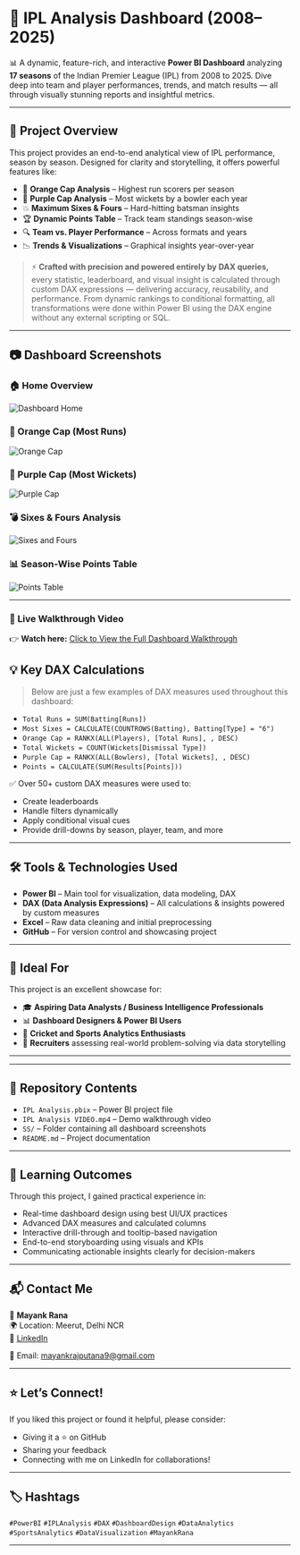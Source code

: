 # 🏏 IPL Analysis Dashboard (2008–2025)

📊 A dynamic, feature-rich, and interactive **Power BI Dashboard** analyzing **17 seasons** of the Indian Premier League (IPL) from 2008 to 2025. Dive deep into team and player performances, trends, and match results — all through visually stunning reports and insightful metrics.

---

## 📌 Project Overview

This project provides an end-to-end analytical view of IPL performance, season by season. Designed for clarity and storytelling, it offers powerful features like:

- 🧢 **Orange Cap Analysis** – Highest run scorers per season
- 🎯 **Purple Cap Analysis** – Most wickets by a bowler each year
- 💥 **Maximum Sixes & Fours** – Hard-hitting batsman insights
- 🏆 **Dynamic Points Table** – Track team standings season-wise
- 🔍 **Team vs. Player Performance** – Across formats and years
- 📉 **Trends & Visualizations** – Graphical insights year-over-year

> ⚡ **Crafted with precision and powered entirely by DAX queries,** every statistic, leaderboard, and visual insight is calculated through custom DAX expressions — delivering accuracy, reusability, and performance. From dynamic rankings to conditional formatting, all transformations were done within Power BI using the DAX engine without any external scripting or SQL.  


---

## 📷 Dashboard Screenshots

### 🏠 Home Overview
![Dashboard Home](SS/Dashboard.png)

### 🧢 Orange Cap (Most Runs)
![Orange Cap](SS/orangecap.png)

### 🎯 Purple Cap (Most Wickets)
![Purple Cap](SS/purplecap.png)

### 💣 Sixes & Fours Analysis
![Sixes and Fours](SS/4&6.png)

### 📊 Season-Wise Points Table
![Points Table](SS/ptable.png)

---
### 🔴 Live Walkthrough Video  
👉 **Watch here:** [Click to View the Full Dashboard Walkthrough](https://drive.google.com/file/d/1Jtu-G1f2OmqiKClmwXj8fcQSqyLCZM_6/view?usp=drive_link)


## 💡 Key DAX Calculations

> Below are just a few examples of DAX measures used throughout this dashboard:

- `Total Runs = SUM(Batting[Runs])`
- `Most Sixes = CALCULATE(COUNTROWS(Batting), Batting[Type] = "6")`
- `Orange Cap = RANKX(ALL(Players), [Total Runs], , DESC)`
- `Total Wickets = COUNT(Wickets[Dismissal Type])`
- `Purple Cap = RANKX(ALL(Bowlers), [Total Wickets], , DESC)`
- `Points = CALCULATE(SUM(Results[Points]))`

✅ Over 50+ custom DAX measures were used to:
- Create leaderboards
- Handle filters dynamically
- Apply conditional visual cues
- Provide drill-downs by season, player, team, and more

---

## 🛠 Tools & Technologies Used

- **Power BI** – Main tool for visualization, data modeling, DAX
- **DAX (Data Analysis Expressions)** – All calculations & insights powered by custom measures
- **Excel** – Raw data cleaning and initial preprocessing
- **GitHub** – For version control and showcasing project

---

## 🎯 Ideal For

This project is an excellent showcase for:

- 🎓 **Aspiring Data Analysts / Business Intelligence Professionals**
- 📊 **Dashboard Designers & Power BI Users**
- 🏏 **Cricket and Sports Analytics Enthusiasts**
- 💼 **Recruiters** assessing real-world problem-solving via data storytelling

---



---

## 📁 Repository Contents

- `IPL Analysis.pbix` – Power BI project file  
- `IPL Analysis VIDEO.mp4` – Demo walkthrough video  
- `SS/` – Folder containing all dashboard screenshots  
- `README.md` – Project documentation

---

## 🧠 Learning Outcomes

Through this project, I gained practical experience in:

- Real-time dashboard design using best UI/UX practices  
- Advanced DAX measures and calculated columns  
- Interactive drill-through and tooltip-based navigation  
- End-to-end storyboarding using visuals and KPIs  
- Communicating actionable insights clearly for decision-makers

---

## 📬 Contact Me

👤 **Mayank Rana**  
  🌍 Location: Meerut, Delhi NCR  
🔗 [LinkedIn](https://www.linkedin.com/in/mayank-rana9368/)
 
📧 Email: [mayankrajputana9@gmail.com](mailto:mayankrajputana9@gmail.com)

---

## ⭐ Let’s Connect!

If you liked this project or found it helpful, please consider:

- Giving it a ⭐️ on GitHub  
- Sharing your feedback  
- Connecting with me on LinkedIn for collaborations!

---

## 🏷 Hashtags

`#PowerBI` `#IPLAnalysis` `#DAX` `#DashboardDesign` `#DataAnalytics` `#SportsAnalytics` `#DataVisualization` `#MayankRana`

---

